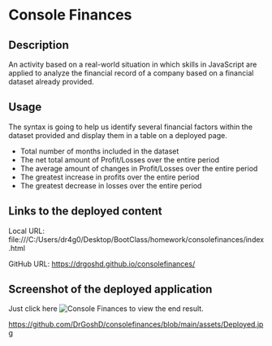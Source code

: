 # Console Finances

## Description
An activity based on a real-world situation in which skills in JavaScript are applied to analyze the financial record of a company based on a financial dataset already provided.

## Usage
The syntax is going to help us identify several financial factors within the dataset provided and display them in a table on a deployed page.

- Total number of months included in the dataset
- The net total amount of Profit/Losses over the entire period
- The average amount of changes in Profit/Losses over the entire period
- The greatest increase in profits over the entire period
- The greatest decrease in losses over the entire period

## Links to the deployed content

Local URL:
file:///C:/Users/dr4g0/Desktop/BootClass/homework/consolefinances/index.html

GitHub URL:
https://drgoshd.github.io/consolefinances/

## Screenshot of the deployed application

Just click here ![Console Finances](../consolefinances/assets/Deployed.jpg?raw=true) to view the end result.

https://github.com/DrGoshD/consolefinances/blob/main/assets/Deployed.jpg